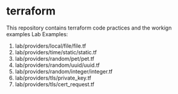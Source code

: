 # terraform
This repository contains terraform code practices and the workign examples
Lab Examples:
1. lab/providers/local/file/file.tf
2. lab/providers/time/static/static.tf
3. lab/providers/random/pet/pet.tf
4. lab/providers/random/uuid/uuid.tf
5. lab/providers/random/integer/integer.tf
6. lab/providers/tls/private_key.tf
7. lab/providers/tls/cert_request.tf